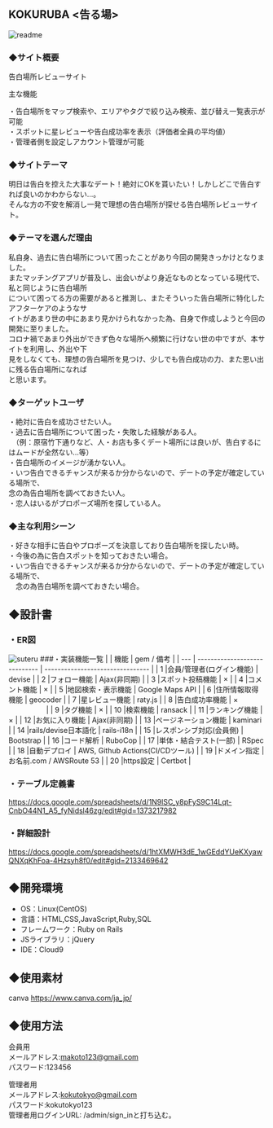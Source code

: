 ## KOKURUBA <告る場>

![readme](https://user-images.githubusercontent.com/94063037/168276636-f3924304-9f04-48af-8031-1956e496db62.gif)

### ◆サイト概要
告白場所レビューサイト</br>

主な機能</br>

・告白場所をマップ検索や、エリアやタグで絞り込み検索、並び替え一覧表示が可能</br>
・スポットに星レビューや告白成功率を表示（評価者全員の平均値）</br>
・管理者側を設定しアカウント管理が可能

### ◆サイトテーマ
明日は告白を控えた大事なデート！絶対にOKを貰いたい！しかしどこで告白すれば良いのかわからない…。</br>
そんな方の不安を解消し一発で理想の告白場所が探せる告白場所レビューサイト。

### ◆テーマを選んだ理由
私自身、過去に告白場所について困ったことがあり今回の開発きっかけとなりました。</br>
またマッチングアプリが普及し、出会いがより身近なものとなっている現代で、私と同じように告白場所</br>
について困ってる方の需要があると推測し、またそういった告白場所に特化したアフターケアのようなサ</br>
イトがあまり世の中にあまり見かけられなかった為、自身で作成しようと今回の開発に至りました。</br>
コロナ禍であまり外出ができず色々な場所へ頻繁に行けない世の中ですが、本サイトを利用し、外出や下</br>
見をしなくても、理想の告白場所を見つけ、少しでも告白成功の力、また思い出に残る告白場所になれば</br>
と思います。

### ◆ターゲットユーザ
・絶対に告白を成功させたい人。</br>
・過去に告白場所について困った・失敗した経験がある人。</br>
　（例：原宿竹下通りなど、人・お店も多くデート場所には良いが、告白するにはムードが全然ない…等）</br>
・告白場所のイメージが湧かない人。</br>
・いつ告白できるチャンスが来るか分からないので、デートの予定が確定している場所で、</br>
  念の為告白場所を調べておきたい人。</br>
・恋人はいるがプロポーズ場所を探している人。

### ◆主な利用シーン
・好きな相手に告白やプロポーズを決意しており告白場所を探したい時。</br>
・今後の為に告白スポットを知っておきたい場合。</br>
・いつ告白できるチャンスが来るか分からないので、デートの予定が確定している場所で、</br>
　念の為告白場所を調べておきたい場合。

## ◆設計書
### ・ER図
![suteru](https://user-images.githubusercontent.com/94063037/168416198-66ff953a-1e71-4087-9fc8-cc19eddf53c8.png)
###・実装機能一覧
|     | 機能                          |  gem / 備考                      |
| --- | ----------------------------- | -------------------------------- |
|  1  |会員/管理者(ログイン機能)      | devise                           |
|  2  |フォロー機能                   | Ajax(非同期)                     |
|  3  |スポット投稿機能               | ×                                |
|  4  |コメント機能                   | ×                                |
|  5  |地図検索・表示機能             | Google Maps API                  |
|  6  |住所情報取得機能               | geocoder                         |
|  7  |星レビュー機能                 | raty.js                          |
|  8  |告白成功率機能                 | × 　　　　　                     |
|  9  |タグ機能                       | ×                                |
|  10 |検索機能                       | ransack                          |
|  11 |ランキング機能                 | ×                                |
|  12 |お気に入り機能                 | Ajax(非同期)                     |
|  13 |ページネーション機能           | kaminari                         |
|  14 |rails/devise日本語化           | rails-i18n                       |
|  15 |レスポンシブ対応(会員側)       | Bootstrap                        |
|  16 |コード解析                     | RuboCop                          |
|  17 |単体・結合テスト(一部)	      | RSpec                            |
|  18 |自動デプロイ                   | AWS, Github Actions(CI/CDツール) |
|  19 |ドメイン指定                   | お名前.com / AWSRoute 53         |
|  20 |https設定                      | Certbot                          |

### ・テーブル定義書
https://docs.google.com/spreadsheets/d/1N9lSC_y8pFyS9C14Lqt-CnbO44N1_A5_fyNidsl46zg/edit#gid=1373217982
### ・詳細設計
https://docs.google.com/spreadsheets/d/1htXMWH3dE_1wGEddYUeKXyawQNXqKhFoa-4Hzsyh8f0/edit#gid=2133469642

## ◆開発環境
- OS：Linux(CentOS)
- 言語：HTML,CSS,JavaScript,Ruby,SQL
- フレームワーク：Ruby on Rails
- JSライブラリ：jQuery
- IDE：Cloud9

## ◆使用素材
canva https://www.canva.com/ja_jp/

## ◆使用方法
会員用</br>
メールアドレス:makoto123@gmail.com</br>
パスワード:123456</br>

管理者用</br>
メールアドレス:kokutokyo@gmail.com</br>
パスワード:kokutokyo123</br>
管理者用ログインURL: /admin/sign_inと打ち込む。